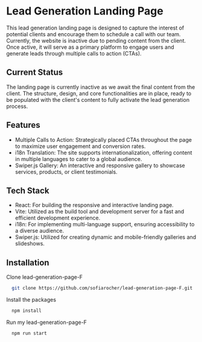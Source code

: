
# Lead Generation Landing Page

This lead generation landing page is designed to capture the interest of potential clients and encourage them to schedule a call with our team. Currently, the website is inactive due to pending content from the client. Once active, it will serve as a primary platform to engage users and generate leads through multiple calls to action (CTAs).

## Current Status 

The landing page is currently inactive as we await the final content from the client. The structure, design, and core functionalities are in place, ready to be populated with the client's content to fully activate the lead generation process.
## Features

- Multiple Calls to Action: Strategically placed CTAs throughout the page to maximize user engagement and conversion rates.
- i18n Translation: The site supports internationalization, offering content in multiple languages to cater to a global audience.
- Swiper.js Gallery: An interactive and responsive gallery to showcase services, products, or client testimonials.

## Tech Stack

- React: For building the responsive and interactive landing page.
- Vite: Utilized as the build tool and development server for a fast and efficient development experience.
- i18n: For implementing multi-language support, ensuring accessibility to a diverse audience.
- Swiper.js: Utilized for creating dynamic and mobile-friendly galleries and slideshows.


## Installation

Clone lead-generation-page-F

```bash
  git clone https://github.com/sofiarocher/lead-generation-page-F.git
```

Install the packages 
```bash
  npm install
```

Run my lead-generation-page-F
```bash
  npm run start
```
    
